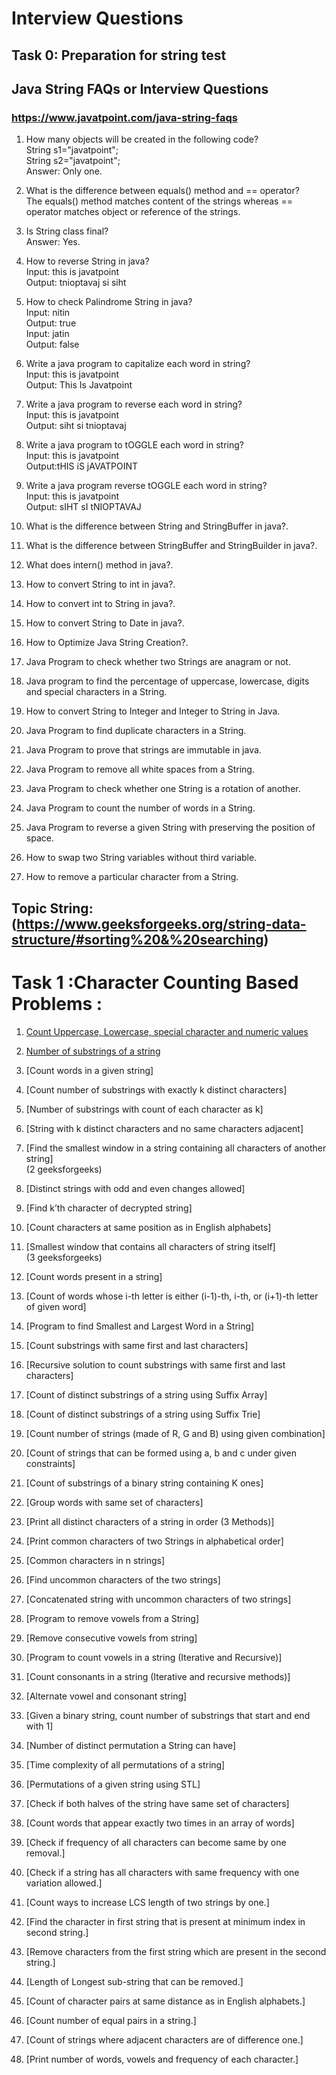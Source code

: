 # Interview Questions 
## Task 0: Preparation for string test

## Java String FAQs or Interview Questions
### https://www.javatpoint.com/java-string-faqs

1) How many objects will be created in the following code?</br>
String s1="javatpoint";</br>
String s2="javatpoint";</br>
Answer: Only one.</br>

2) What is the difference between equals() method and == operator?</br>
The equals() method matches content of the strings whereas == operator matches object or reference of the strings.</br>

3) Is String class final?</br>
Answer: Yes.</br>

4) How to reverse String in java?</br>
Input:  this is javatpoint</br>
Output: tnioptavaj si siht</br>

5) How to check Palindrome String in java?</br>
Input:  nitin</br>
Output: true</br>
Input: jatin</br>
Output: false</br>

6) Write a java program to capitalize each word in string?</br>
Input: this is javatpoint</br>
Output: This Is Javatpoint</br>

7) Write a java program to reverse each word in string?</br>
Input: this is javatpoint</br>
Output: siht si tnioptavaj</br>

8) Write a java program to tOGGLE each word in string?</br>
Input: this is javatpoint</br>
Output:tHIS iS jAVATPOINT</br>

9) Write a java program reverse tOGGLE each word in string?</br>
Input: this is javatpoint</br>
Output: sIHT sI tNIOPTAVAJ</br>

10) What is the difference between String and StringBuffer in java?.</br>
11) What is the difference between StringBuffer and StringBuilder in java?.</br>
12) What does intern() method in java?.</br>
13) How to convert String to int in java?.</br>
14) How to convert int to String in java?.</br>
15) How to convert String to Date in java?.</br>
16) How to Optimize Java String Creation?.</br>
17) Java Program to check whether two Strings are anagram or not.</br>
18) Java program to find the percentage of uppercase, lowercase, digits and special characters in a String.</br>
19) How to convert String to Integer and Integer to String in Java.</br>
20) Java Program to find duplicate characters in a String.</br>
21) Java Program to prove that strings are immutable in java.</br>
22) Java Program to remove all white spaces from a String.</br>
23) Java Program to check whether one String is a rotation of another.</br>
24) Java Program to count the number of words in a String.</br>
25) Java Program to reverse a given String with preserving the position of space.</br>
26) How to swap two String variables without third variable.</br>
27) How to remove a particular character from a String.</br>

## Topic String:(https://www.geeksforgeeks.org/string-data-structure/#sorting%20&%20searching)

# Task 1 :Character Counting Based Problems :

1. [Count Uppercase, Lowercase, special character and numeric values](https://github.com/maainul/Java/blob/master/src/javastrings/intervieQuestions/geeksForgeeks/_1_CountUppercaseLowercaseSpecialCharacterAndNumericValues.java)</br>
2. [Number of substrings of a string](https://github.com/maainul/Java/blob/master/src/javastrings/intervieQuestions/geeksForgeeks/_7_NumberOfSubstringsOfaString.java)</br>
3. [Count words in a given string]</br>

4. [Count number of substrings with exactly k distinct characters]</br>
5. [Number of substrings with count of each character as k]</br>
6. [String with k distinct characters and no same characters adjacent]</br>
7. [Find the smallest window in a string containing all characters of another string]</br>(2 geeksforgeeks)
8. [Distinct strings with odd and even changes allowed]</br>
9. [Find k’th character of decrypted string]</br>
10. [Count characters at same position as in English alphabets]</br>
11. [Smallest window that contains all characters of string itself]</br>(3 geeksforgeeks)
12. [Count words present in a string]</br>
13. [Count of words whose i-th letter is either (i-1)-th, i-th, or (i+1)-th letter of given word]</br>
14. [Program to find Smallest and Largest Word in a String]</br>
15. [Count substrings with same first and last characters]</br>
16. [Recursive solution to count substrings with same first and last characters]</br>
17. [Count of distinct substrings of a string using Suffix Array]</br>
18. [Count of distinct substrings of a string using Suffix Trie]</br>
19. [Count number of strings (made of R, G and B) using given combination]</br>
20. [Count of strings that can be formed using a, b and c under given constraints]</br>
21. [Count of substrings of a binary string containing K ones]</br>
22. [Group words with same set of characters]</br>
23. [Print all distinct characters of a string in order (3 Methods)]</br>
24. [Print common characters of two Strings in alphabetical order]</br>
25. [Common characters in n strings]</br>
26. [Find uncommon characters of the two strings]</br>
27. [Concatenated string with uncommon characters of two strings]</br>
28. [Program to remove vowels from a String]</br>
29. [Remove consecutive vowels from string]</br>
30. [Program to count vowels in a string (Iterative and Recursive)]</br>
31. [Count consonants in a string (Iterative and recursive methods)]</br>
32. [Alternate vowel and consonant string]</br>
33. [Given a binary string, count number of substrings that start and end with 1]</br>
34. [Number of distinct permutation a String can have]</br>
35. [Time complexity of all permutations of a string]</br>
36. [Permutations of a given string using STL]</br>
37. [Check if both halves of the string have same set of characters]</br>
38. [Count words that appear exactly two times in an array of words]</br>
39. [Check if frequency of all characters can become same by one removal.]</br>
40. [Check if a string has all characters with same frequency with one variation allowed.]</br>
41. [Count ways to increase LCS length of two strings by one.]</br>
42. [Find the character in first string that is present at minimum index in second string.]</br>
43. [Remove characters from the first string which are present in the second string.]</br>
44. [Length of Longest sub-string that can be removed.]</br>
45. [Count of character pairs at same distance as in English alphabets.]</br>
46. [Count number of equal pairs in a string.]</br>
47. [Count of strings where adjacent characters are of difference one.]</br>
48. [Print number of words, vowels and frequency of each character.]</br>
